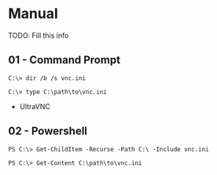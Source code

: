 # Manual

TODO: Fill this info

## 01 - Command Prompt

```
C:\> dir /b /s vnc.ini

C:\> type C:\path\to\vnc.ini
```

- UltraVNC

## 02 - Powershell

```
PS C:\> Get-ChildItem -Recurse -Path C:\ -Include vnc.ini

PS C:\> Get-Content C:\path\to\vnc.ini
```
